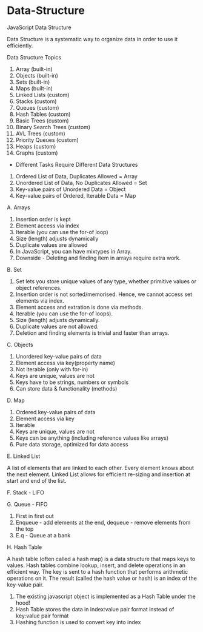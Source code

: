 # Data-Structure
JavaScript Data Structure

Data Structure is a systematic way to organize data in order to use it efficiently.

Data Structure Topics

1. Array (built-in)
2. Objects (built-in)
3. Sets (built-in)
4. Maps (built-in)
5. Linked Lists (custom)
6. Stacks (custom)
7. Queues (custom)
8. Hash Tables (custom)
9. Basic Trees (custom)
10. Binary Search Trees (custom)
11. AVL Trees (custom)
12. Priority Queues (custom)
13. Heaps (custom)
14. Graphs (custom)


* Different Tasks Require Different Data Structures

1. Ordered List of Data, Duplicates Allowed = Array
2. Unordered List of Data, No Duplicates Allowed = Set
3. Key-value pairs of Unordered Data = Object
4. Key-value pairs of Ordered, Iterable Data = Map



A. Arrays 

  1. Insertion order is kept
  2. Element access via index
  3. Iterable (you can use the for-of loop)
  4. Size (length) adjusts dynamically
  5. Duplicate values are allowed
  6. In JavaScript, you can have mixtypes in Array.
  7. Downside - Deleting and finding item in arrays require extra work. 
  
  
B. Set

  1. Set lets you store unique values of any type, whether primitive values or object references.
  2. Insertion order is not sorted/memorised. Hence, we cannot access set elements via index.
  3. Element access and extration is done via methods.
  4. Iterable (you can use the for-of loops).
  5. Size (length) adjusts dynamically.
  6. Duplicate values are not allowed.
  7. Deletion and finding elements is trivial and faster than arrays.
  
  
C. Objects

  1. Unordered key-value pairs of data
  2. Element access via key(property name)
  3. Not iterable (only with for-in)
  4. Keys are unique, values are not
  5. Keys have to be strings, numbers or symbols
  6. Can store data & functionality (methods)
  
D. Map

  1. Ordered key-value pairs of data
  2. Element access via key
  3. Iterable
  4. Keys are unique, values are not
  5. Keys can be anything (including reference values like arrays)
  6. Pure data storage, optimized for data access
  
E. Linked List

  A list of elements that are linked to each other. Every element knows about the next element. Linked List allows for efficient re-sizing and insertion at start and end of the list.

F. Stack - LIFO

G. Queue - FIFO

  1. First in first out
  2. Enqueue - add elements at the end, dequeue - remove elements from the top
  3. E.q - Queue at a bank 
  
H. Hash Table

  A hash table (often called a hash map) is a data structure that maps keys to values. Hash tables combine lookup, insert, and delete operations in an efficient way. The key is sent to a hash function that performs arithmetic operations on it. The result (called the hash value or hash) is an index of the key-value pair.
  
  1. The existing javascript object is implemented as a Hash Table under the hood!
  2. Hash Table stores the data in index:value pair format instead of key:value pair format
  3. Hashing function is used to convert key into index
  
